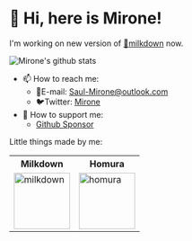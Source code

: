 # :wave: Hi, here is Mirone!

I'm working on new version of [:baby_bottle:milkdown](https://github.com/Saul-Mirone/milkdown) now.

![Mirone's github stats](https://github-readme-stats.vercel.app/api?username=Saul-Mirone&show_icons=true&theme=nord)

- 📫 How to reach me:
  - 📧E-mail: <Saul-Mirone@outlook.com>
  - 🐦Twitter: [Mirone](https://twitter.com/SaulMirone)
- 💖 How to support me:
  - [Github Sponsor](https://github.com/sponsors/Saul-Mirone)
  
Little things made by me:

<table>
  <tr>
    <th>Milkdown</th>
    <th>Homura</th>
  </tr>
  <tr>
    <td>
      <a title="Milkdown" href="https://github.com/Saul-Mirone/milkdown">
        <img src="https://github.com/Saul-Mirone/milkdown/blob/main/website/public/milkdown-rect.svg" width="100" height="100" alt="milkdown">
      </a>
    </td>
    <td>
      <a title="Homura" href="https://github.com/Saul-Mirone/homura">
        <img src="https://github.com/Saul-Mirone/homura/blob/main/assets/homura-logo.png" width="100" height="100" alt="homura">
      </a>
    </td>
  </tr>
</table>
